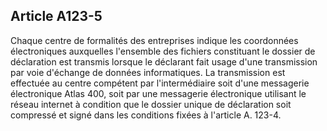 Article A123-5
----
Chaque centre de formalités des entreprises indique les coordonnées
électroniques auxquelles l'ensemble des fichiers constituant le dossier de
déclaration est transmis lorsque le déclarant fait usage d'une transmission par
voie d'échange de données informatiques. La transmission est effectuée au centre
compétent par l'intermédiaire soit d'une messagerie électronique Atlas 400, soit
par une messagerie électronique utilisant le réseau internet à condition que le
dossier unique de déclaration soit compressé et signé dans les conditions fixées
à l'article A. 123-4.
